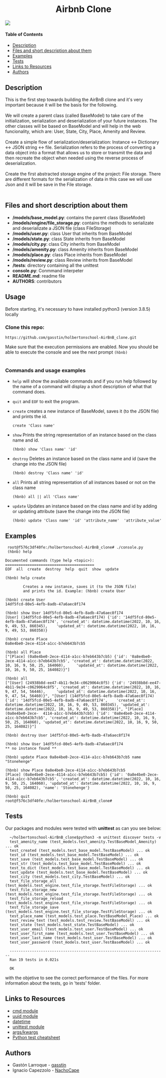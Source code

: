 <h1 align="center">Airbnb Clone</h1>
<img src="https://user-images.githubusercontent.com/105363918/196176491-6fd1077d-6d2a-446c-9a6b-04cbae6f448f.png">

#### Table of Contents
- [Description](#Description)
- [Files and short description about them](#Files)
- [Examples](#Examples)
- [Tests](#Tests)
- [Links to Resources](#Links)
- [Authors](#Authors)


<h2> <a name="Description"></a>Description</h2>

This is the first step towards building the AirBnB clone and it's very important because it will be the basis for the following.<br>
<br>
We will create a parent class (called BaseModel) to take care of the initialization, serialization and deserialization of your future instances. The other classes will be based on BaseModel and will help in the web funcionality, which are: User, State, City, Place, Amenity and Review.<br>
<br>
Create a simple flow of serialization/deserialization: Instance <-> Dictionary <-> JSON string <-> file. Serialization refers to the process of converting a data object into a format that allows us to store or transmit the data and then recreate the object when needed using the reverse process of deserialization.<br>
<br>
Create the first abstracted storage engine of the project: File storage. There are different formats for the serialization of data in this case we will use Json and it will be save in the File storage.<br>
<br>


<h2><a name="Files"></a>Files and short description about them</h2>

- <b>/models/base_model.py</b>:  contains the parent class (BaseModel)
- <b>/models/engine/file_storage.py</b>:  contains the methods to serializate and deserializate a JSON file (class FileStorage)
- <b>/models/user.py</b>:	class User that inherits from BaseModel
- <b>/models/state.py</b>:  class State inherits from BaseModel
- <b>/models/city.py</b>:	class City inherits from BaseModel
- <b>/models/amenity.py</b>:  class Amenity inherits from BaseModel
- <b>/models/place.py</b>:  class Place inherits from BaseModel
- <b>/models/review.py</b>: 	class Review inherits from BaseModel
- <b>/tests</b>:  directory containing all the unittest
- <b>console.py</b>:	Conmmand interpeter
- <b>README.md</b>:	readme file
- <b>AUTHORS</b>: contributors


<h2><a name="Usage"></a>Usage</h2>
Before starting, it's necessary to have installed python3 (version 3.8.5) locally <br>
<h3>Clone this repo:</h3>

`https://github.com/gasstin/holbertonschool-AirBnB_clone.git`

Make sure that the execution permissions are enabled. Now you should be able to execute the console and see the next prompt `(hbnb)`<br>
<br>
<h3><a name="commands examples"></a>Commands and usage examples</h3>

- `help` will show the available commands and if you run help followed by the name of a command will display a short description of what that command does.
- `quit` and `EOF` to exit the program.
- `create` creates a new instance of BaseModel, saves it (to the JSON file) and prints the id.

      create 'Class name'
      
- `show` Prints the string representation of an instance based on the class name and id.

      (hbnb) show 'Class name' 'id'      

- `destroy` Deletes an instance based on the class name and id (save the change into the JSON file)

      (hbnb) destroy 'Class name' 'id'

- `all` Prints all string representation of all instances based or not on the class name

      (hbnb) all || all 'Class name'

- `update` Updates an instance based on the class name and id by adding or updating attribute (save the change into the JSON file)

      (hbnb) update 'Class name' 'id' 'attribute_name'  'attribute_value'
      


<h2><a name="Examples"></a>Examples</h2>

      
     root@f576c3df40fe:/holbertonschool-AirBnB_clone# ./console.py
     (hbnb) help

    Documented commands (type help <topic>):
    ========================================
    EOF  all  create  destroy  help  quit  show  update

    (hbnb) help create

            Creates a new instance, saves it (to the JSON file)
            and prints the id. Example: (hbnb) create User

    (hbnb) create User
    14df5fcd-80e5-4efb-8adb-47a6aec8f174
    
    (hbnb) show User 14df5fcd-80e5-4efb-8adb-47a6aec8f174
    [User] (14df5fcd-80e5-4efb-8adb-47a6aec8f174) {'id': '14df5fcd-80e5-4efb-8adb-47a6aec8f174', 'created_at': datetime.datetime(2022, 10, 16, 9, 49, 53, 860345),    'updated_at': datetime.datetime(2022, 10, 16, 9, 49, 53, 860358)}
    
    (hbnb) create Place
    0a8e4be0-2ece-4114-a1cc-b7eb643b7cb5
    
    (hbnb) all Place
    ["[Place] (0a8e4be0-2ece-4114-a1cc-b7eb643b7cb5) {'id': '0a8e4be0-2ece-4114-a1cc-b7eb643b7cb5', 'created_at': datetime.datetime(2022, 10, 16, 9, 50, 25, 164060),     'updated_at': datetime.datetime(2022, 10, 16, 9, 50, 25, 164082)}"]
    
    (hbnb) all
    ["[User] (24938b8d-ee47-4b11-9e34-c0629064c8f5) {'id': '24938b8d-ee47-4b11-9e34-c0629064c8f5', 'created_at': datetime.datetime(2022, 10, 16, 9, 47, 54, 56446),     'updated_at': datetime.datetime(2022, 10, 16, 9, 47, 54, 56460)}", "[User] (14df5fcd-80e5-4efb-8adb-47a6aec8f174) {'id': '14df5fcd-80e5-4efb-8adb-47a6aec8f174',    'created_at': datetime.datetime(2022, 10, 16, 9, 49, 53, 860345), 'updated_at': datetime.datetime(2022, 10, 16, 9, 49, 53, 860358)}", "[Place] (0a8e4be0-2ece-  4114-a1cc-b7eb643b7cb5) {'id': '0a8e4be0-2ece-4114-a1cc-b7eb643b7cb5', 'created_at': datetime.datetime(2022, 10, 16, 9, 50, 25, 164060), 'updated_at': datetime.datetime(2022, 10, 16, 9, 50, 25, 164082)}"]
    
    (hbnb) destroy User 14df5fcd-80e5-4efb-8adb-47a6aec8f174
    
    (hbnb) show User 14df5fcd-80e5-4efb-8adb-47a6aec8f174
    ** no instance found **
    
    (hbnb) update Place 0a8e4be0-2ece-4114-a1cc-b7eb643b7cb5 name "Stonehenge"
    
    (hbnb) show Place 0a8e4be0-2ece-4114-a1cc-b7eb643b7cb5
    [Place] (0a8e4be0-2ece-4114-a1cc-b7eb643b7cb5) {'id': '0a8e4be0-2ece-4114-a1cc-b7eb643b7cb5', 'created_at': datetime.datetime(2022, 10, 16, 9, 50, 25, 164060), 'updated_at': datetime.datetime(2022, 10, 16, 9, 50, 25, 164082), 'name': 'Stonehenge'}
    
    (hbnb) quit
    root@f576c3df40fe:/holbertonschool-AirBnB_clone#

<h2><a name="Tests"></a>Tests</h2>
Our packages and modules were tested with <b>unittest</b> as can you see below:

      ~/holbertonschool-AirBnB_clone$python3 -m unittest discover tests -v
      test_amenity_name (test_models.test_amenity.TestBaseModel_Amenity) ... ok
      test_created (test_models.test_base_model.TestBaseModel) ... ok
      test_id (test_models.test_base_model.TestBaseModel) ... ok
      test_save (test_models.test_base_model.TestBaseModel) ... ok
      test_str (test_models.test_base_model.TestBaseModel) ... ok
      test_to_dict (test_models.test_base_model.TestBaseModel) ... ok
      test_update (test_models.test_base_model.TestBaseModel) ... ok
      test_city (test_models.test_city.TestBaseModel) ... ok
      test_file_storage_all (test_models.test_engine.test_file_storage.TestFileStorage) ... ok
      test_file_storage_new (test_models.test_engine.test_file_storage.TestFileStorage) ... ok
      test_file_storage_reload (test_models.test_engine.test_file_storage.TestFileStorage) ... ok
      test_file_storage_save (test_models.test_engine.test_file_storage.TestFileStorage) ... ok
      test_place_name (test_models.test_place.TestBaseModel_Place) ... ok
      test_review_text (test_models.test_review.TestBaseModel) ... ok
      test_state (test_models.test_state.TestBaseModel) ... ok
      test_user_email (test_models.test_user.TestBaseModel) ... ok
      test_user_first_name (test_models.test_user.TestBaseModel) ... ok
      test_user_last_name (test_models.test_user.TestBaseModel) ... ok
      test_user_password (test_models.test_user.TestBaseModel) ... ok

      ----------------------------------------------------------------------
      Ran 19 tests in 0.021s

      OK      
with the objetive to see the correct performance of the files. For more information about the tests, go in 'tests' folder.

<h2><a name="Links"></a>Links to Resources</h2>

- [cmd module](https://docs.python.org/3.4/library/cmd.html)
- [uuid module](https://docs.python.org/3.4/library/uuid.html)
- [datetime](https://docs.python.org/3.4/library/datetime.html)
- [unittest module](https://docs.python.org/3.4/library/unittest.html#module-unittest)
- [args/kwargs](https://yasoob.me/2013/08/04/args-and-kwargs-in-python-explained/)
- [Python test cheatsheet](https://www.pythonsheets.com/notes/python-tests.html)

<h2><a name="Authors"></a>Authors</h2>

- Gastón Larroque     - [gasstin](https://github.com/gasstin)
- Ignacio Capezzolo   - [NachoCape](https://github.com/NachoCape)
